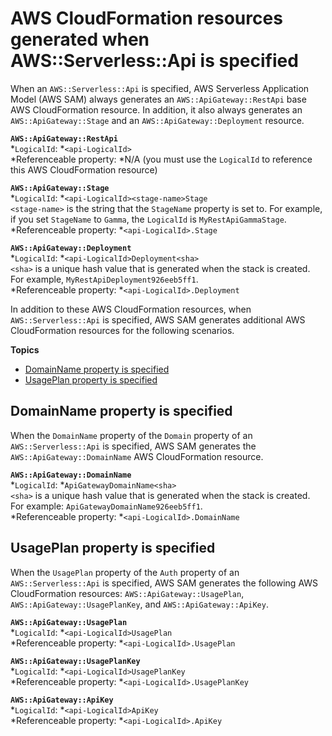 # AWS CloudFormation resources generated when AWS::Serverless::Api is specified<a name="sam-specification-generated-resources-api"></a>

When an `AWS::Serverless::Api` is specified, AWS Serverless Application Model \(AWS SAM\) always generates an `AWS::ApiGateway::RestApi` base AWS CloudFormation resource\. In addition, it also always generates an `AWS::ApiGateway::Stage` and an `AWS::ApiGateway::Deployment` resource\.

**`AWS::ApiGateway::RestApi`**  
*`LogicalId`: *`<api‑LogicalId>`  
*Referenceable property: *N/A \(you must use the `LogicalId` to reference this AWS CloudFormation resource\)

**`AWS::ApiGateway::Stage`**  
*`LogicalId`: *`<api‑LogicalId><stage‑name>Stage`  
`<stage‑name>` is the string that the `StageName` property is set to\. For example, if you set `StageName` to `Gamma`, the `LogicalId` is `MyRestApiGammaStage`\.  
*Referenceable property: *`<api‑LogicalId>.Stage`

**`AWS::ApiGateway::Deployment`**  
*`LogicalId`: *`<api‑LogicalId>Deployment<sha>`  
`<sha>` is a unique hash value that is generated when the stack is created\. For example, `MyRestApiDeployment926eeb5ff1`\.  
*Referenceable property: *`<api‑LogicalId>.Deployment`

In addition to these AWS CloudFormation resources, when `AWS::Serverless::Api` is specified, AWS SAM generates additional AWS CloudFormation resources for the following scenarios\.

**Topics**
+ [DomainName property is specified](#sam-specification-generated-resources-api-domain-name)
+ [UsagePlan property is specified](#sam-specification-generated-resources-api-usage-plan)

## DomainName property is specified<a name="sam-specification-generated-resources-api-domain-name"></a>

When the `DomainName` property of the `Domain` property of an `AWS::Serverless::Api` is specified, AWS SAM generates the `AWS::ApiGateway::DomainName` AWS CloudFormation resource\.

**`AWS::ApiGateway::DomainName`**  
*`LogicalId`: *`ApiGatewayDomainName<sha>`  
`<sha>` is a unique hash value that is generated when the stack is created\. For example: `ApiGatewayDomainName926eeb5ff1`\.  
*Referenceable property: *`<api‑LogicalId>.DomainName`

## UsagePlan property is specified<a name="sam-specification-generated-resources-api-usage-plan"></a>

When the `UsagePlan` property of the `Auth` property of an `AWS::Serverless::Api` is specified, AWS SAM generates the following AWS CloudFormation resources: `AWS::ApiGateway::UsagePlan`, `AWS::ApiGateway::UsagePlanKey`, and `AWS::ApiGateway::ApiKey`\.

**`AWS::ApiGateway::UsagePlan`**  
*`LogicalId`: *`<api‑LogicalId>UsagePlan`  
*Referenceable property: *`<api‑LogicalId>.UsagePlan`

**`AWS::ApiGateway::UsagePlanKey`**  
*`LogicalId`: *`<api‑LogicalId>UsagePlanKey`  
*Referenceable property: *`<api‑LogicalId>.UsagePlanKey`

**`AWS::ApiGateway::ApiKey`**  
*`LogicalId`: *`<api‑LogicalId>ApiKey`  
*Referenceable property: *`<api‑LogicalId>.ApiKey`